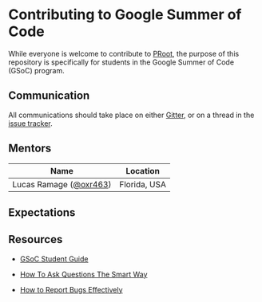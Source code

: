 # Contributing to Google Summer of Code

While everyone is welcome to contribute to [PRoot](https://github.com/proot-me/proot/blob/master/HACKING.rst),
the purpose of this repository is specifically for students in the Google Summer of Code (GSoC) program.

## Communication

All communications should take place on either [Gitter](https://gitter.im/proot-me/gsoc), or on a thread in the [issue tracker](https://github.com/proot-me/proot/issues).

## Mentors

| Name                   | Location     |
| ---------------------- | ------------ |
| Lucas Ramage ([@oxr463](https://github.com/oxr463)) | Florida, USA |

## Expectations



## Resources

- [GSoC Student Guide](https://google.github.io/gsocguides/student)

- [How To Ask Questions The Smart Way](http://catb.org/~esr/faqs/smart-questions.html)

- [How to Report Bugs Effectively](https://www.chiark.greenend.org.uk/~sgtatham/bugs.html)
